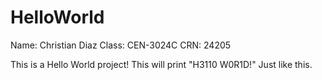 # HelloWorld
Name: Christian Diaz
Class: CEN-3024C
CRN: 24205

This is a Hello World project! This will print "H3110 W0R1D!" Just like this.
